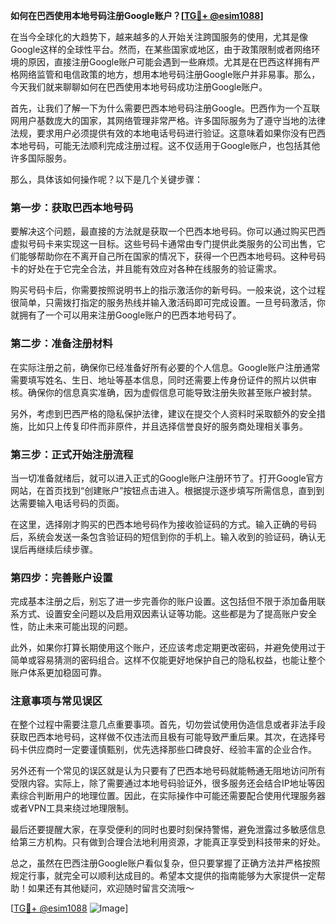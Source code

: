 **如何在巴西使用本地号码注册Google账户？[[TG💪+ @esim1088](https://t.me/s/esim1088)]**

在当今全球化的大趋势下，越来越多的人开始关注跨国服务的使用，尤其是像Google这样的全球性平台。然而，在某些国家或地区，由于政策限制或者网络环境的原因，直接注册Google账户可能会遇到一些麻烦。尤其是在巴西这样拥有严格网络监管和电信政策的地方，想用本地号码注册Google账户并非易事。那么，今天我们就来聊聊如何在巴西使用本地号码成功注册Google账户。

首先，让我们了解一下为什么需要巴西本地号码注册Google。巴西作为一个互联网用户基数庞大的国家，其网络管理非常严格。许多国际服务为了遵守当地的法律法规，要求用户必须提供有效的本地电话号码进行验证。这意味着如果你没有巴西本地号码，可能无法顺利完成注册过程。这不仅适用于Google账户，也包括其他许多国际服务。

那么，具体该如何操作呢？以下是几个关键步骤：

### 第一步：获取巴西本地号码

要解决这个问题，最直接的方法就是获取一个巴西本地号码。你可以通过购买巴西虚拟号码卡来实现这一目标。这些号码卡通常由专门提供此类服务的公司出售，它们能够帮助你在不离开自己所在国家的情况下，获得一个巴西本地号码。这种号码卡的好处在于它完全合法，并且能有效应对各种在线服务的验证需求。

购买号码卡后，你需要按照说明书上的指示激活你的新号码。一般来说，这个过程很简单，只需拨打指定的服务热线并输入激活码即可完成设置。一旦号码激活，你就拥有了一个可以用来注册Google账户的巴西本地号码了。

### 第二步：准备注册材料

在实际注册之前，确保你已经准备好所有必要的个人信息。Google账户注册通常需要填写姓名、生日、地址等基本信息，同时还需要上传身份证件的照片以供审核。确保你的信息真实准确，因为虚假信息可能导致注册失败甚至账户被封禁。

另外，考虑到巴西严格的隐私保护法律，建议在提交个人资料时采取额外的安全措施，比如只上传复印件而非原件，并且选择信誉良好的服务商处理相关事务。

### 第三步：正式开始注册流程

当一切准备就绪后，就可以进入正式的Google账户注册环节了。打开Google官方网站，在首页找到“创建账户”按钮点击进入。根据提示逐步填写所需信息，直到到达需要输入电话号码的页面。

在这里，选择刚才购买的巴西本地号码作为接收验证码的方式。输入正确的号码后，系统会发送一条包含验证码的短信到你的手机上。输入收到的验证码，确认无误后再继续后续步骤。

### 第四步：完善账户设置

完成基本注册之后，别忘了进一步完善你的账户设置。这包括但不限于添加备用联系方式、设置安全问题以及启用双因素认证等功能。这些都是为了提高账户安全性，防止未来可能出现的问题。

此外，如果你打算长期使用这个账户，还应该考虑定期更改密码，并避免使用过于简单或容易猜测的密码组合。这样不仅能更好地保护自己的隐私权益，也能让整个账户体系更加稳固可靠。

### 注意事项与常见误区

在整个过程中需要注意几点重要事项。首先，切勿尝试使用伪造信息或者非法手段获取巴西本地号码，这样做不仅违法而且极有可能导致严重后果。其次，在选择号码卡供应商时一定要谨慎甄别，优先选择那些口碑良好、经验丰富的企业合作。

另外还有一个常见的误区就是认为只要有了巴西本地号码就能畅通无阻地访问所有受限内容。实际上，除了需要通过本地号码验证外，很多服务还会结合IP地址等因素综合判断用户的地理位置。因此，在实际操作中可能还需要配合使用代理服务器或者VPN工具来绕过地理限制。

最后还要提醒大家，在享受便利的同时也要时刻保持警惕，避免泄露过多敏感信息给第三方机构。只有做到合理合法地利用资源，才能真正享受到科技带来的好处。

总之，虽然在巴西注册Google账户看似复杂，但只要掌握了正确方法并严格按照规定行事，就完全可以顺利达成目的。希望本文提供的指南能够为大家提供一定帮助！如果还有其他疑问，欢迎随时留言交流哦～

[[TG💪+ @esim1088](https://t.me/s/esim1088) ![Image](https://i.postimg.cc/4NQfJmqS/Snipaste-2025-05-13-00-14-12.png)]